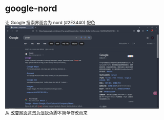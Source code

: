 # google-nord

让 Google 搜索界面变为 nord (#2E3440) 配色
![alt text](image-1.png)
从 [改变网页背景为淡灰色](https://greasyfork.org/zh-CN/scripts/6491-%E6%94%B9%E5%8F%98%E7%BD%91%E9%A1%B5%E8%83%8C%E6%99%AF%E4%B8%BA%E6%B7%A1%E7%81%B0%E8%89%B2)脚本简单修改而来
